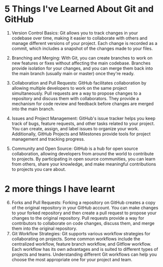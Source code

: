 # 5 Things I've Learned About Git and GitHub


1. Version Control Basics: Git allows you to track changes in your codebase over time, making it easier to collaborate with others and manage different versions of your project. Each change is recorded as a commit, which includes a snapshot of the changes made to your files.

2. Branching and Merging: With Git, you can create branches to work on new features or fixes without affecting the main codebase. Branches provide isolation for your changes, and you can merge them back into the main branch (usually main or master) once they're ready.

3. Collaboration and Pull Requests: GitHub facilitates collaboration by allowing multiple developers to work on the same project simultaneously. Pull requests are a way to propose changes to a repository and discuss them with collaborators. They provide a mechanism for code review and feedback before changes are merged into the main branch.

4. Issues and Project Management: GitHub's issue tracker helps you keep track of bugs, feature requests, and other tasks related to your project. You can create, assign, and label issues to organize your work. Additionally, GitHub Projects and Milestones provide tools for project management and tracking progress.

5. Community and Open Source: GitHub is a hub for open source collaboration, allowing developers from around the world to contribute to projects. By participating in open source communities, you can learn from others, share your knowledge, and make meaningful contributions to projects you care about.

# 2 more things I have learnt

6.	Forks and Pull Requests: Forking a repository on GitHub creates a copy of the original repository in your GitHub account. You can make changes to your forked repository and then create a pull request to propose your changes to the original repository. Pull requests provide a way for contributors to collaborate on code changes, discuss them, and merge them into the original repository.
7.	Git Workflow Strategies: Git supports various workflow strategies for collaborating on projects. Some common workflows include the centralized workflow, feature branch workflow, and Gitflow workflow. Each workflow has its own advantages and is suited to different types of projects and teams. Understanding different Git workflows can help you choose the most appropriate one for your project and team.
